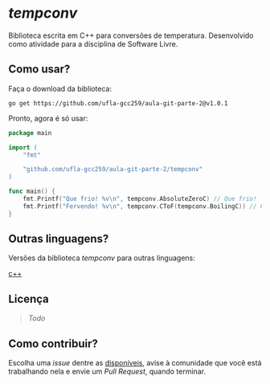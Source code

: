 # _tempconv_

Biblioteca escrita em C++ para conversões de temperatura. Desenvolvido como atividade para a disciplina de Software Livre.

## Como usar?

Faça o download da biblioteca:

`go get https://github.com/ufla-gcc259/aula-git-parte-2@v1.0.1`

Pronto, agora é só usar:

```go
package main

import (
	"fmt"

	"github.com/ufla-gcc259/aula-git-parte-2/tempconv"
)

func main() {
	fmt.Printf("Que frio! %v\n", tempconv.AbsoluteZeroC) // Que frio! -273.15°C
	fmt.Printf("Fervendo! %v\n", tempconv.CToF(tempconv.BoilingC)) // Fervendo! 212°F
}
```

## Outras linguagens?

Versões da biblioteca _tempconv_ para outras linguagens:

[c++](https://github.com/IgorFreiredeMorais/aula-git-parte-2)

## Licença

> _Todo_

## Como contribuir?

Escolha uma _issue_ dentre as [disponíveis](https://github.com/ufla-gcc259/aula-git-parte-2/issues), avise à comunidade que você está trabalhando nela e envie um _Pull Request_, quando terminar.
